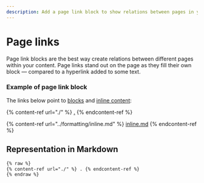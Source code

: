 ```yaml
---
description: Add a page link block to show relations between pages in your space.
---
```


# Page links

Page link blocks are the best way create relations between different pages within your content. Page links stand out on the page as they fill their own block — compared to a hyperlink added to some text.&#x20;

### Example of page link block

The links below point to [blocks](./) and [inline content](../formatting/inline.md):

{% content-ref url="./" %}
[.](./)
{% endcontent-ref %}

{% content-ref url="../formatting/inline.md" %}
[inline.md](../formatting/inline.md)
{% endcontent-ref %}

## Representation in Markdown

```markdown
{% raw %}
{% content-ref url="./" %} . {% endcontent-ref %}
{% endraw %}
```
